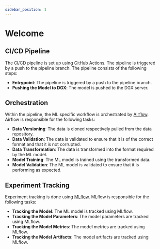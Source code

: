```yaml
---
sidebar_position: 1
---
```


# Welcome

## CI/CD Pipeline

The CI/CD pipeline is set up using [GitHub Actions](github_actions). The pipeline is triggered by a push to the pipeline branch. The pipeline consists of the following steps:

- **Entrypoint**: The pipeline is triggered by a push to the pipeline branch.
- **Pushing the Model to DGX**: The model is pushed to the DGX server.

## Orchestration

Within the pipeline, the ML specific workflow is orchestrated by [Airflow](airflow). Airflow is responsible for the following tasks:

- **Data Versioning**: The data is cloned respectively pulled from the data repository.
- **Data Validation**: The data is validated to ensure that it is of the correct format and that it is not corrupted.
- **Data Transformation**: The data is transformed into the format required by the ML model.
- **Model Training**: The ML model is trained using the transformed data.
- **Model Validation**: The ML model is validated to ensure that it is performing as expected.

## Experiment Tracking

Experiment tracking is done using [MLflow](mlflow). MLflow is responsible for the following tasks:

- **Tracking the Model**: The ML model is tracked using MLflow.
- **Tracking the Model Parameters**: The model parameters are tracked using MLflow.
- **Tracking the Model Metrics**: The model metrics are tracked using MLflow.
- **Tracking the Model Artifacts**: The model artifacts are tracked using MLflow.
